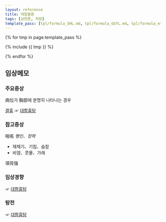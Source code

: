 ```yaml
---
layout: reference
title: 대함흉환
tags: [상한론, 처방]
template_pass: [tpl/formula_SHL.md, tpl/formula_GGYL.md, tpl/formula_etc.md]
---
```



{% for tmp in page.template_pass %}

{% include {{ tmp }} %}

{% endfor %}

## 임상메모

### 주요증상

病位가 胸部에 분명히 나타나는 경우

[결흉]({{site.sympurl}}/결흉) ☞ [대함흉탕]({{site.formulaurl}}/대함흉탕)

### 참고증상

喘咳 _행인、정력_
* 재채기、기침、숨참
* 비염、콧물、가래

項背强

### 임상경향

☞ [대함흉탕]({{site.formulaurl}}/대함흉탕)

### 탕전

☞ [대함흉탕]({{site.formulaurl}}/대함흉탕)
